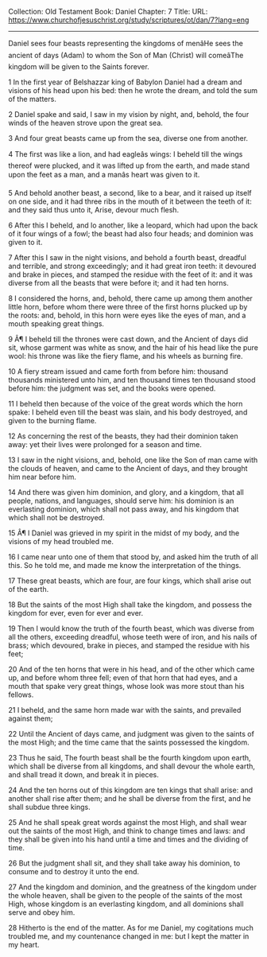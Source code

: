 Collection: Old Testament
Book: Daniel
Chapter: 7
Title: 
URL: https://www.churchofjesuschrist.org/study/scriptures/ot/dan/7?lang=eng

---

Daniel sees four beasts representing the kingdoms of menâHe sees the ancient of days (Adam) to whom the Son of Man (Christ) will comeâThe kingdom will be given to the Saints forever.

1 In the first year of Belshazzar king of Babylon Daniel had a dream and visions of his head upon his bed: then he wrote the dream, and told the sum of the matters.

2 Daniel spake and said, I saw in my vision by night, and, behold, the four winds of the heaven strove upon the great sea.

3 And four great beasts came up from the sea, diverse one from another.

4 The first was like a lion, and had eagleâs wings: I beheld till the wings thereof were plucked, and it was lifted up from the earth, and made stand upon the feet as a man, and a manâs heart was given to it.

5 And behold another beast, a second, like to a bear, and it raised up itself on one side, and it had three ribs in the mouth of it between the teeth of it: and they said thus unto it, Arise, devour much flesh.

6 After this I beheld, and lo another, like a leopard, which had upon the back of it four wings of a fowl; the beast had also four heads; and dominion was given to it.

7 After this I saw in the night visions, and behold a fourth beast, dreadful and terrible, and strong exceedingly; and it had great iron teeth: it devoured and brake in pieces, and stamped the residue with the feet of it: and it was diverse from all the beasts that were before it; and it had ten horns.

8 I considered the horns, and, behold, there came up among them another little horn, before whom there were three of the first horns plucked up by the roots: and, behold, in this horn were eyes like the eyes of man, and a mouth speaking great things.

9 Â¶ I beheld till the thrones were cast down, and the Ancient of days did sit, whose garment was white as snow, and the hair of his head like the pure wool: his throne was like the fiery flame, and his wheels as burning fire.

10 A fiery stream issued and came forth from before him: thousand thousands ministered unto him, and ten thousand times ten thousand stood before him: the judgment was set, and the books were opened.

11 I beheld then because of the voice of the great words which the horn spake: I beheld even till the beast was slain, and his body destroyed, and given to the burning flame.

12 As concerning the rest of the beasts, they had their dominion taken away: yet their lives were prolonged for a season and time.

13 I saw in the night visions, and, behold, one like the Son of man came with the clouds of heaven, and came to the Ancient of days, and they brought him near before him.

14 And there was given him dominion, and glory, and a kingdom, that all people, nations, and languages, should serve him: his dominion is an everlasting dominion, which shall not pass away, and his kingdom that which shall not be destroyed.

15 Â¶ I Daniel was grieved in my spirit in the midst of my body, and the visions of my head troubled me.

16 I came near unto one of them that stood by, and asked him the truth of all this. So he told me, and made me know the interpretation of the things.

17 These great beasts, which are four, are four kings, which shall arise out of the earth.

18 But the saints of the most High shall take the kingdom, and possess the kingdom for ever, even for ever and ever.

19 Then I would know the truth of the fourth beast, which was diverse from all the others, exceeding dreadful, whose teeth were of iron, and his nails of brass; which devoured, brake in pieces, and stamped the residue with his feet;

20 And of the ten horns that were in his head, and of the other which came up, and before whom three fell; even of that horn that had eyes, and a mouth that spake very great things, whose look was more stout than his fellows.

21 I beheld, and the same horn made war with the saints, and prevailed against them;

22 Until the Ancient of days came, and judgment was given to the saints of the most High; and the time came that the saints possessed the kingdom.

23 Thus he said, The fourth beast shall be the fourth kingdom upon earth, which shall be diverse from all kingdoms, and shall devour the whole earth, and shall tread it down, and break it in pieces.

24 And the ten horns out of this kingdom are ten kings that shall arise: and another shall rise after them; and he shall be diverse from the first, and he shall subdue three kings.

25 And he shall speak great words against the most High, and shall wear out the saints of the most High, and think to change times and laws: and they shall be given into his hand until a time and times and the dividing of time.

26 But the judgment shall sit, and they shall take away his dominion, to consume and to destroy it unto the end.

27 And the kingdom and dominion, and the greatness of the kingdom under the whole heaven, shall be given to the people of the saints of the most High, whose kingdom is an everlasting kingdom, and all dominions shall serve and obey him.

28 Hitherto is the end of the matter. As for me Daniel, my cogitations much troubled me, and my countenance changed in me: but I kept the matter in my heart.
